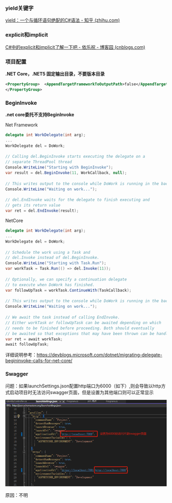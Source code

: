### yield关键字

[yield：一个与循环语句绝配的C#语法 - 知乎 (zhihu.com)](https://zhuanlan.zhihu.com/p/654506407)

### explicit和implicit

[C#中的explicit和implicit了解一下吧 - 依乐祝 - 博客园 (cnblogs.com)](https://www.cnblogs.com/yilezhu/p/10898582.html)

### 项目配置

**.NET Core，.NET5 固定输出目录，不要版本目录**

```xml
<PropertyGroup>  <AppendTargetFrameworkToOutputPath>false</AppendTargetFrameworkToOutputPath>  <AppendRuntimeIdentifierToOutputPath>false</AppendRuntimeIdentifierToOutputPath>
</PropertyGroup>
```

### BeginInvoke

**.net core委托不支持BeginInvoke**

Net Framework

```C#
delegate int WorkDelegate(int arg);
...
WorkDelegate del = DoWork;

// Calling del.BeginInvoke starts executing the delegate on a
// separate ThreadPool thread
Console.WriteLine("Starting with BeginInvoke");
var result = del.BeginInvoke(11, WorkCallback, null);

// This writes output to the console while DoWork is running in the background
Console.WriteLine("Waiting on work...");

// del.EndInvoke waits for the delegate to finish executing and 
// gets its return value
var ret = del.EndInvoke(result);
```

NetCore

```C#
delegate int WorkDelegate(int arg);
...
WorkDelegate del = DoWork;

// Schedule the work using a Task and 
// del.Invoke instead of del.BeginInvoke.
Console.WriteLine("Starting with Task.Run");
var workTask = Task.Run(() => del.Invoke(11));

// Optionally, we can specify a continuation delegate 
// to execute when DoWork has finished.
var followUpTask = workTask.ContinueWith(TaskCallback);

// This writes output to the console while DoWork is running in the background.
Console.WriteLine("Waiting on work...");

// We await the task instead of calling EndInvoke.
// Either workTask or followUpTask can be awaited depending on which
// needs to be finished before proceeding. Both should eventually
// be awaited so that exceptions that may have been thrown can be handled.
var ret = await workTask;
await followUpTask;

```

详细说明参考：https://devblogs.microsoft.com/dotnet/migrating-delegate-begininvoke-calls-for-net-core/

### Swagger

问题：如果launchSettings.json配置http端口为6000（如下）,则会导致以http方式启动项目时无法访问swagger页面，但是设置为其他端口则可以正常显示

![image-20240108144011599](images/杂记/image-20240108144011599.png)

原因：不明